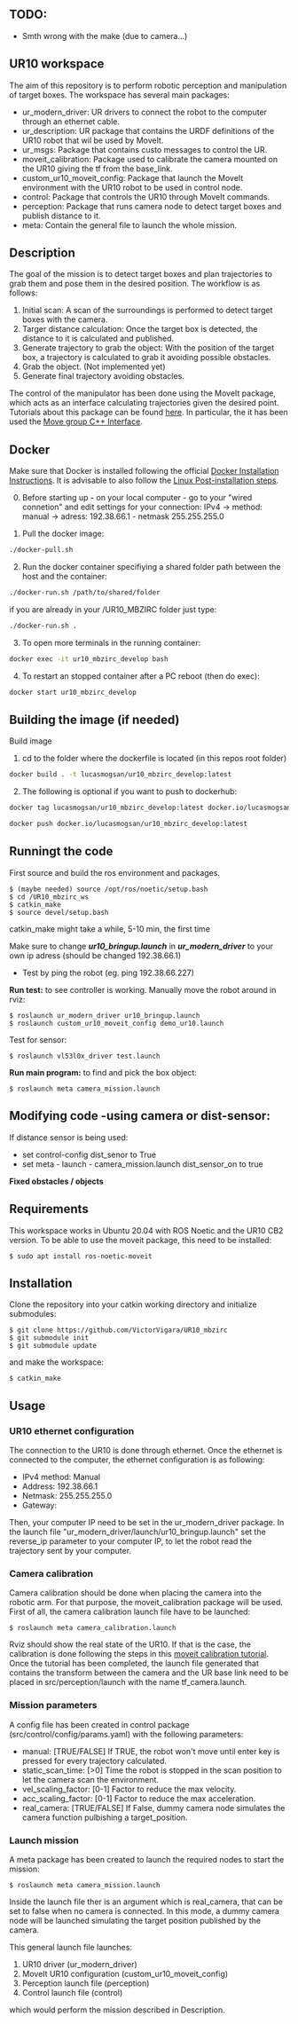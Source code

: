 ## TODO:
- Smth wrong with the make (due to camera...)

## UR10 workspace

The aim of this repository is to perform robotic perception and manipulation of target boxes. The workspace has several main packages: 

* ur_modern_driver: UR drivers to connect the robot to the computer through an ethernet cable. 
* ur_description: UR package that contains the URDF definitions of the UR10 robot that wil be used by MoveIt. 
* ur_msgs: Package that contains custo messages to control the UR. 
* moveit_calibration: Package used to calibrate the camera mounted on the UR10 giving the tf from the base_link. 
* custom_ur10_moveit_config: Package that launch the MoveIt environment with the UR10 robot to be used in control node. 
* control: Package that controls the UR10 through MoveIt commands. 
* perception: Package that runs camera node to detect target boxes and publish distance to it. 
* meta: Contain the general file to launch the whole mission. 

## Description

The goal of the mission is to detect target boxes and plan trajectories to grab them and pose them in the desired position. The workflow is as follows: 

1. Initial scan: A scan of the surroundings is performed to detect target boxes with the camera. 
2. Targer distance calculation: Once the target box is detected, the distance to it is calculated and published. 
3. Generate trajectory to grab the object: With the position of the target box, a trajectory is calculated to grab it avoiding possible obstacles. 
4. Grab the object. (Not implemented yet)
5. Generate final trajectory avoiding obstacles. 

The control of the manipulator has been done using the MoveIt package, which acts as an interface calculating trajectories given the desired point. Tutorials about this package can be found [here](https://ros-planning.github.io/moveit_tutorials/). In particular, the it has been used the [Move group C++ Interface](https://ros-planning.github.io/moveit_tutorials/doc/move_group_interface/move_group_interface_tutorial.html). 




 ## Docker
Make sure that Docker is installed following the official [Docker Installation Instructions](https://docs.docker.com/engine/install/). It is advisable to also follow the [Linux Post-installation steps](https://docs.docker.com/engine/install/linux-postinstall/).

0. Before starting up - on your local computer - go to your "wired connetion" and edit settings for your connection:
IPv4 -> method: manual -> adress: 192.38.66.1 - netmask 255.255.255.0

1. Pull the docker image:
```bash
./docker-pull.sh
```

2. Run the docker container specifiying a shared folder path between the host and the container:
```bash
./docker-run.sh /path/to/shared/folder
```

if you are already in your /UR10_MBZIRC folder just type:
```bash
./docker-run.sh .
```

3. To open more terminals in the running container:

```bash
docker exec -it ur10_mbzirc_develop bash
```

4. To restart an stopped container after a PC reboot (then do exec):

```bash
docker start ur10_mbzirc_develop
```

## Building the image (if needed)
Build image
1. cd to the folder where the dockerfile is located (in this repos root folder)
```bash
docker build . -t lucasmogsan/ur10_mbzirc_develop:latest
```
2. The following is optional if you want to push to dockerhub:
```bash
docker tag lucasmogsan/ur10_mbzirc_develop:latest docker.io/lucasmogsan/ur10_mbzirc_develop:latest
```

```bash
docker push docker.io/lucasmogsan/ur10_mbzirc_develop:latest
```



## Runningt the code
First source and build the ros environment and packages.
```
$ (maybe needed) source /opt/ros/noetic/setup.bash
$ cd /UR10_mbzirc_ws
$ catkin_make
$ source devel/setup.bash
```
catkin_make might take a while, 5-10 min, the first time


Make sure to change ***ur10_bringup.launch*** in ***ur_modern_driver*** to your own ip adress (should be changed 192.38.66.1)
- Test by ping the robot (eg. ping 192.38.66.227)


**Run test:** to see controller is working. Manually move the robot around in rviz:
```
$ roslaunch ur_modern_driver ur10_bringup.launch
$ roslaunch custom_ur10_moveit_config demo_ur10.launch
```

Test for sensor:
```
$ roslaunch vl53l0x_driver test.launch
```


**Run main program:** to find and pick the box object:
```
$ roslaunch meta camera_mission.launch
```

## Modifying code -using camera or dist-sensor:

If distance sensor is being used:
- set control-config dist_senor to True
- set meta - launch - camera_mission.launch dist_sensor_on to true

**Fixed obstacles / objects**




## Requirements
This workspace works in Ubuntu 20.04 with ROS Noetic and the UR10 CB2 version. 
To be able to use the moveit package, this need to be installed:  
```
$ sudo apt install ros-noetic-moveit 
```
 
## Installation
Clone the repository into your catkin working directory and initialize submodules: 
```
$ git clone https://github.com/VictorVigara/UR10_mbzirc
$ git submodule init
$ git submodule update 
```
and make the workspace: 
```
$ catkin_make
```

## Usage

### UR10 ethernet configuration
The connection to the UR10 is done through ethernet. Once the ethernet is connected to the computer, the ethernet configuration is as following:
* IPv4 method: Manual
* Address: 192.38.66.1
* Netmask: 255.255.255.0
* Gateway: 

Then, your computer IP need to be set in the ur_modern_driver package. In the launch file "ur_modern_driver/launch/ur10_bringup.launch" set the reverse_ip parameter to your computer IP, to let the robot read the trajectory sent by your computer. 


### Camera calibration
Camera calibration should be done when placing the camera into the robotic arm. For that purpose, the moveit_calibration package will be used. First of all, the camera calibration launch file have to be launched: 
```
$ roslaunch meta camera_calibration.launch
```
Rviz should show the real state of the UR10. If that is the case, the calibration is done following the steps in this [moveit calibration tutorial](https://ros-planning.github.io/moveit_tutorials/doc/hand_eye_calibration/hand_eye_calibration_tutorial.html). 
Once the tutorial has been completed, the launch file generated that contains the transform between the camera and the UR base link need to be placed in src/perception/launch with the name tf_camera.launch. 

### Mission parameters
A config file has been created in control package (src/control/config/params.yaml) with the following parameters: 
* manual: [TRUE/FALSE] If TRUE, the robot won't move until enter key is pressed for every trajectory calculated. 
* static_scan_time: [>0] Time the robot is stopped in the scan position to let the camera scan the environment. 
* vel_scaling_factor: [0-1] Factor to reduce the max velocity.
* acc_scaling_factor: [0-1] Factor to reduce the max acceleration.
* real_camera: [TRUE/FALSE] If False, dummy camera node simulates the camera function pulbishing a target_position. 


### Launch mission

A meta package has been created to launch the required nodes to start the mission: 

```
$ roslaunch meta camera_mission.launch
```

Inside the launch file ther is an argument which is real_camera, that can be set to false when no camera is connected. In this mode, a dummy camera node will be launched simulating the target position published by the camera. 

This general launch file launches: 
1) UR10 driver (ur_modern_driver)
2) MoveIt UR10 configuration (custom_ur10_moveit_config)
3) Perception launch file (perception) 
4) Control launch file (control)

which would perform the mission described in Description. 

